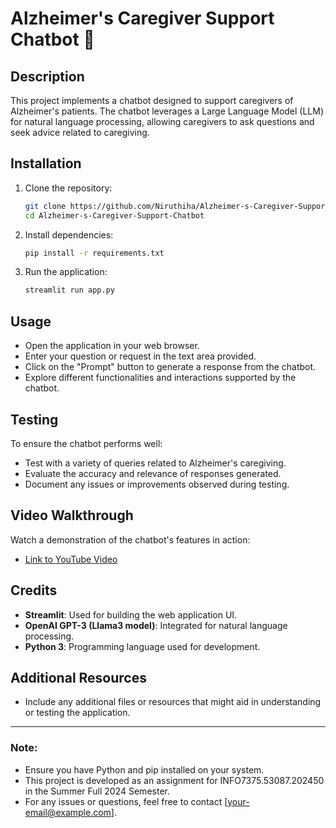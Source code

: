 
# Alzheimer's Caregiver Support Chatbot 🤖

## Description
This project implements a chatbot designed to support caregivers of Alzheimer's patients. The chatbot leverages a Large Language Model (LLM) for natural language processing, allowing caregivers to ask questions and seek advice related to caregiving.

## Installation
1. Clone the repository:
   ```bash
   git clone https://github.com/Niruthiha/Alzheimer-s-Caregiver-Support-Chatbot.git
   cd Alzheimer-s-Caregiver-Support-Chatbot

2. Install dependencies:
   ```bash
   pip install -r requirements.txt
4. Run the application:
   ```bash
   streamlit run app.py


## Usage
- Open the application in your web browser.
- Enter your question or request in the text area provided.
- Click on the "Prompt" button to generate a response from the chatbot.
- Explore different functionalities and interactions supported by the chatbot.

## Testing
To ensure the chatbot performs well:
- Test with a variety of queries related to Alzheimer's caregiving.
- Evaluate the accuracy and relevance of responses generated.
- Document any issues or improvements observed during testing.

## Video Walkthrough
Watch a demonstration of the chatbot's features in action:
- [Link to YouTube Video](https://youtu.be/kfkpyb74ji4)

## Credits
- **Streamlit**: Used for building the web application UI.
- **OpenAI GPT-3 (Llama3 model)**: Integrated for natural language processing.
- **Python 3**: Programming language used for development.

## Additional Resources
- Include any additional files or resources that might aid in understanding or testing the application.

---

### Note:
- Ensure you have Python and pip installed on your system.
- This project is developed as an assignment for INFO7375.53087.202450 in the Summer Full 2024 Semester.
- For any issues or questions, feel free to contact [your-email@example.com].


